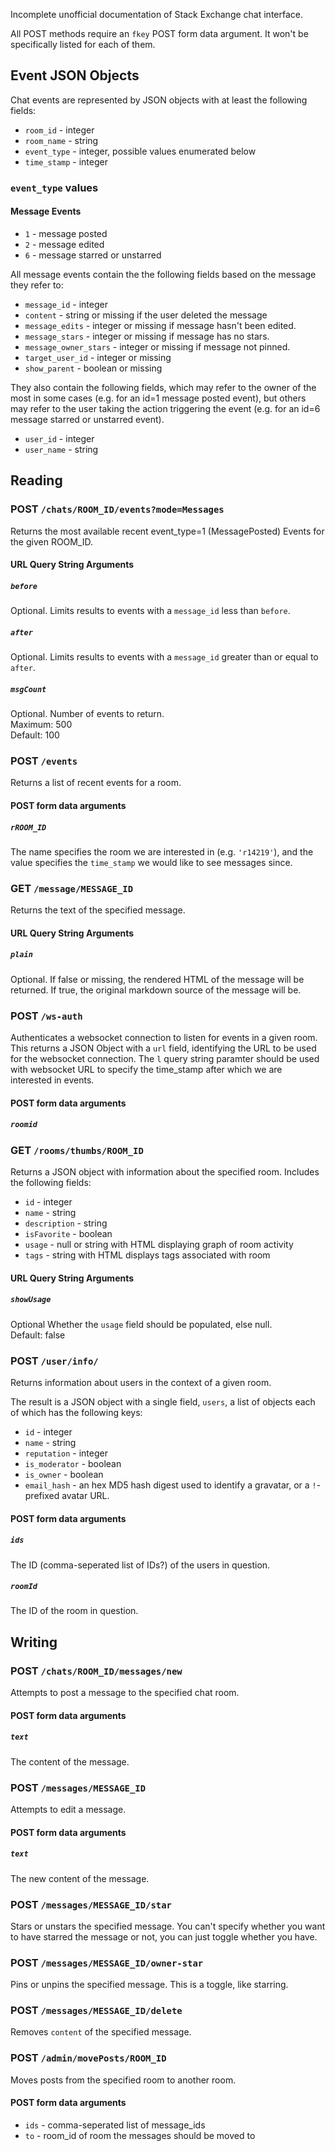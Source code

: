 Incomplete unofficial documentation of Stack Exchange chat interface.

All POST methods require an `fkey` POST form data argument. It won't be
specifically listed for each of them.

## Event JSON Objects

Chat events are represented by JSON objects with at least the following
fields:

- `room_id` - integer
- `room_name` - string
- `event_type` - integer, possible values enumerated below
- `time_stamp` - integer

### `event_type` values

#### Message Events

- `1` - message posted
- `2` - message edited
- `6` - message starred or unstarred

All message events contain the the following fields based on the message
they refer to:

- `message_id` - integer
- `content` - string or missing if the user deleted the message
- `message_edits` - integer or missing if message hasn't been edited.
- `message_stars` - integer or missing if message has no stars.
- `message_owner_stars` - integer or missing if message not pinned.
- `target_user_id` - integer or missing
- `show_parent` - boolean or missing

They also contain the following fields, which may refer to the owner of
the most in some cases (e.g. for an id=1 message posted event), but
others may refer to the user taking the action triggering the event
(e.g. for an id=6 message starred or unstarred event).

- `user_id` - integer
- `user_name` - string

## Reading

### POST `/chats/ROOM_ID/events?mode=Messages`

Returns the most available recent event_type=1 (MessagePosted) Events
for the given ROOM_ID.

#### URL Query String Arguments

##### `before`

Optional. Limits results to events with a `message_id` less than
`before`.

##### `after`

Optional. Limits results to events with a `message_id` greater than or
equal to `after`.

##### `msgCount`

Optional. Number of events to return.  
Maximum: 500  
Default: 100

### POST `/events`

Returns a list of recent events for a room.

#### POST form data arguments

##### `rROOM_ID`

The name specifies the room we are interested in (e.g. `'r14219'`), and
the value specifies the `time_stamp` we would like to see messages
since.

### GET `/message/MESSAGE_ID`

Returns the text of the specified message.

#### URL Query String Arguments

##### `plain`

Optional. If false or missing, the rendered HTML of the message will be
returned. If true, the original markdown source of the message will be.

### POST `/ws-auth`

Authenticates a websocket connection to listen for events in a given
room. This returns a JSON Object with a `url` field, identifying the URL
to be used for the websocket connection. The `l` query string paramter
should be used with websocket URL to specify the time_stamp after which
we are interested in events.

#### POST form data arguments

##### `roomid`

### GET `/rooms/thumbs/ROOM_ID`

Returns a JSON object with information about the specified room.
Includes the following fields:

- `id` - integer
- `name` - string
- `description` - string
- `isFavorite` - boolean
- `usage` - null or string with HTML displaying graph of room activity
- `tags` - string with HTML displays tags associated with room

#### URL Query String Arguments

##### `showUsage`

Optional Whether the `usage` field should be populated, else null.  
Default: false

### POST `/user/info/`

Returns information about users in the context of a given room.

The result is a JSON object with a single field, `users`, a list of
objects each of which has the following keys:

- `id` - integer
- `name` - string
- `reputation` - integer
- `is_moderator` - boolean
- `is_owner` - boolean
- `email_hash` - an hex MD5 hash digest used to identify a gravatar,
  or a `!`-prefixed avatar URL.

#### POST form data arguments

##### `ids`

The ID (comma-seperated list of IDs?) of the users in question.

##### `roomId`

The ID of the room in question.

## Writing

### POST `/chats/ROOM_ID/messages/new`

Attempts to post a message to the specified chat room.

#### POST form data arguments

##### `text`

The content of the message.

### POST `/messages/MESSAGE_ID`

Attempts to edit a message.

#### POST form data arguments

##### `text`

The new content of the message.

### POST `/messages/MESSAGE_ID/star`

Stars or unstars the specified message. You can't specify whether you
want to have starred the message or not, you can just toggle whether
you have.

### POST `/messages/MESSAGE_ID/owner-star`

Pins or unpins the specified message. This is a toggle, like starring.

### POST `/messages/MESSAGE_ID/delete`

Removes `content` of the specified message.

### POST `/admin/movePosts/ROOM_ID`

Moves posts from the specified room to another room.

#### POST form data arguments

- `ids` - comma-seperated list of message_ids
- `to` - room_id of room the messages should be moved to
